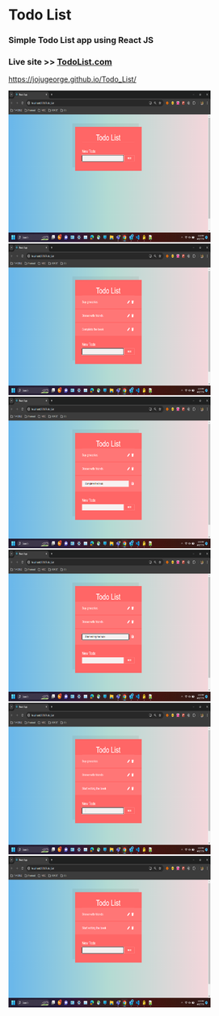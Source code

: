 # Todo List
### Simple Todo List app using React JS

### Live site >> [TodoList.com](https://jojugeorge.github.io/Todo_List/)
https://jojugeorge.github.io/Todo_List/


<p>
  <img src="https://github.com/JojuGeorge/Todo_List/blob/main/public/Images/1.png" height="300" width="400">
  <img src="https://github.com/JojuGeorge/Todo_List/blob/main/public/Images/2.png" height="300" width="400">
  <img src="https://github.com/JojuGeorge/Todo_List/blob/main/public/Images/3.png" height="300" width="400">
  <img src="https://github.com/JojuGeorge/Todo_List/blob/main/public/Images/4.png" height="300" width="400">
  <img src="https://github.com/JojuGeorge/Todo_List/blob/main/public/Images/5.png" height="300" width="400">
  <img src="https://github.com/JojuGeorge/Todo_List/blob/main/public/Images/6.png" height="300" width="400">
</p>
